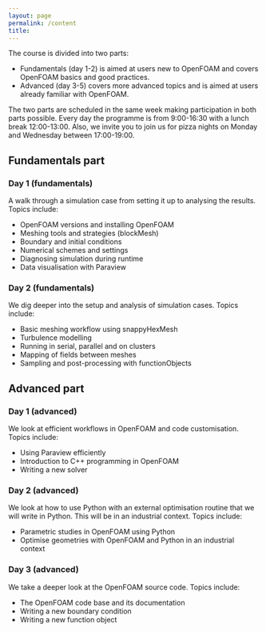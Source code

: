 ```yaml
---
layout: page
permalink: /content
title: 
---
```


The course is divided into two parts:

* Fundamentals (day 1-2) is aimed at users new to OpenFOAM and covers OpenFOAM basics and good practices. 
* Advanced (day 3-5) covers more advanced topics and is aimed at users already familiar with OpenFOAM.

The two parts are scheduled in the same week making participation in both parts possible. Every day the programme is from 9:00-16:30 with a lunch break 12:00-13:00. Also, we invite you to join us for pizza nights on Monday and Wednesday between 17:00-19:00.  

## Fundamentals part
### Day 1 (fundamentals)
A walk through a simulation case from setting it up to analysing the results. Topics include:

- OpenFOAM versions and installing OpenFOAM
- Meshing tools and strategies (blockMesh)
- Boundary and initial conditions
- Numerical schemes and settings
- Diagnosing simulation during runtime
- Data visualisation with Paraview

### Day 2 (fundamentals)
We dig deeper into the setup and analysis of simulation cases. Topics include:

- Basic meshing workflow using snappyHexMesh
- Turbulence modelling
- Running in serial, parallel and on clusters
- Mapping of fields between meshes
- Sampling and post-processing with functionObjects

## Advanced part
### Day 1 (advanced)
We look at efficient workflows in OpenFOAM and code customisation. Topics include:

- Using Paraview efficiently
- Introduction to C++ programming in OpenFOAM
- Writing a new solver

### Day 2 (advanced)
We look at how to use Python with an external optimisation routine that we will write in Python. This will be in an industrial context. Topics include:

- Parametric studies in OpenFOAM using Python
- Optimise geometries with OpenFOAM and Python in an industrial context

### Day 3 (advanced)
We take a deeper look at the OpenFOAM source code. Topics include:

- The OpenFOAM code base and its documentation
- Writing a new boundary condition
- Writing a new function object
